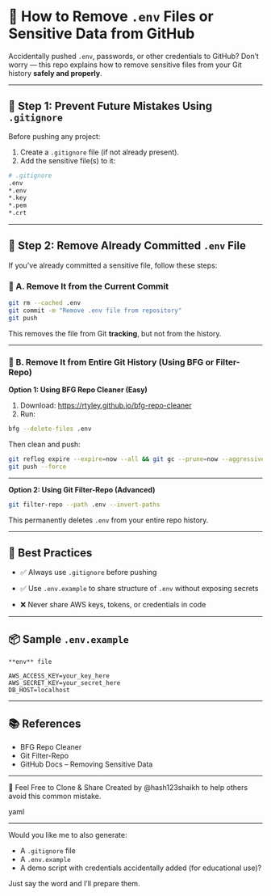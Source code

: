 # 🔐 How to Remove `.env` Files or Sensitive Data from GitHub

Accidentally pushed `.env`, passwords, or other credentials to GitHub? Don’t worry — this repo explains how to remove sensitive files from your Git history **safely and properly**.

---

## 🚫 Step 1: Prevent Future Mistakes Using `.gitignore`

Before pushing any project:

1. Create a `.gitignore` file (if not already present).
2. Add the sensitive file(s) to it:

```bash
# .gitignore
.env
*.env
*.key
*.pem
*.crt
```

---

## 🧹 Step 2: Remove Already Committed `.env` File
If you’ve already committed a sensitive file, follow these steps:

### 🧼 A. Remove It from the Current Commit

```bash
git rm --cached .env
git commit -m "Remove .env file from repository"
git push
```

This removes the file from Git **tracking**, but not from the history.

---

### 🧨 B. Remove It from Entire Git History (Using BFG or Filter-Repo)

**Option 1: Using BFG Repo Cleaner (Easy)**

1. Download: https://rtyley.github.io/bfg-repo-cleaner
2. Run:

```bash
bfg --delete-files .env
```

Then clean and push:

```bash
git reflog expire --expire=now --all && git gc --prune=now --aggressive
git push --force
```

---

**Option 2: Using Git Filter-Repo (Advanced)**

```bash
git filter-repo --path .env --invert-paths
```

This permanently deletes `.env` from your entire repo history.

---

## 🧠 Best Practices

* ✅ Always use `.gitignore` before pushing

* ✅ Use `.env.example` to share structure of `.env` without exposing secrets

* ❌ Never share AWS keys, tokens, or credentials in code

---

## 📦 Sample `.env.example`

```
**env** file

AWS_ACCESS_KEY=your_key_here
AWS_SECRET_KEY=your_secret_here
DB_HOST=localhost
```

---

## 📚 References

* BFG Repo Cleaner
* Git Filter-Repo
* GitHub Docs – Removing Sensitive Data

---

🙌 Feel Free to Clone & Share
Created by @hash123shaikh to help others avoid this common mistake.

yaml

---

Would you like me to also generate:
- A `.gitignore` file
- A `.env.example`
- A demo script with credentials accidentally added (for educational use)?

Just say the word and I’ll prepare them.



















